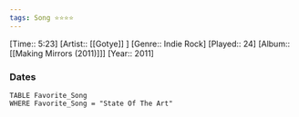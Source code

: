 ```yaml
---
tags: Song ⭐⭐⭐⭐ 
---
```

[Time:: 5:23]
[Artist:: [[Gotye]] ]
[Genre:: Indie Rock]
[Played:: 24]
[Album:: [[Making Mirrors (2011)]]]
[Year:: 2011]
### Dates
````dataview
TABLE Favorite_Song
WHERE Favorite_Song = "State Of The Art"
````